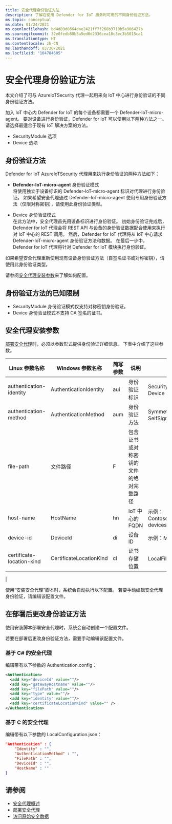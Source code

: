 ```yaml
---
title: 安全代理身份验证方法
description: 了解在使用 Defender for IoT 服务时可用的不同身份验证方法。
ms.topic: conceptual
ms.date: 01/24/2021
ms.openlocfilehash: bd4d89d8664dae2421ff7f268b3710b5a906427b
ms.sourcegitcommit: 32e0fedb80b5a5ed0d2336cea18c3ec3b5015ca1
ms.translationtype: HT
ms.contentlocale: zh-CN
ms.lasthandoff: 03/30/2021
ms.locfileid: "104784605"
---
```

# <a name="security-agent-authentication-methods"></a>安全代理身份验证方法

本文介绍了可与 AzureIoTSecurity 代理一起用来向 IoT 中心进行身份验证的不同身份验证方法。

加入 IoT 中心内 Defender for IoT 的每个设备都需要一个 Defender-IoT-micro-agent。 要对设备进行身份验证，Defender for IoT 可以使用以下两种方法之一。 请选择最适合于现有 IoT 解决方案的方法。

- SecurityModule 选项
- Device 选项

## <a name="authentication-methods"></a>身份验证方法

Defender for IoT AzureIoTSecurity 代理用来执行身份验证的两种方法如下：

- **Defender-IoT-micro-agent** 身份验证模式<br>
将使用独立于设备标识的 Defender-IoT-micro-agent 标识对代理进行身份验证。
如果希望安全代理通过 Defender-IoT-micro-agent 使用专用身份验证方法（仅限对称密钥），请使用此身份验证类型。

- Device 身份验证模式<br>
在此方法中，安全代理首先用设备标识进行身份验证。 初始身份验证完成后，Defender for IoT 代理会将 REST API 与设备的身份验证数据配合使用来执行对 IoT 中心的 REST 调用。 然后，Defender for IoT 代理将从 IoT 中心请求 Defender-IoT-micro-agent 身份验证方法和数据。 在最后一步中，Defender for IoT 代理将针对 Defender for IoT 模块执行身份验证。

如果希望安全代理重新使用现有设备身份验证方法（自签名证书或对称密钥），请使用此身份验证类型。

请参阅[安全代理安装参数](#security-agent-installation-parameters)来了解如何配置。

## <a name="authentication-methods-known-limitations"></a>身份验证方法的已知限制

- SecurityModule 身份验证模式仅支持对称密钥身份验证。
- Device 身份验证模式不支持 CA 签名的证书。

## <a name="security-agent-installation-parameters"></a>安全代理安装参数

[部署安全代理](how-to-deploy-agent.md)时，必须以参数形式提供身份验证详细信息。
下表中介绍了这些参数。

|Linux 参数名称 | Windows 参数名称 | 简写参数 |说明|选项|
|---------------------|---------------|---------|---------------|---------------|
|authentication-identity|AuthenticationIdentity|aui|身份验证标识| SecurityModule 或 Device|
|authentication-method|AuthenticationMethod|aum|身份验证方法|SymmetricKey 或 SelfSignedCertificate|
|file-path|文件路径|F|包含证书或对称密钥的文件的绝对完整路径| |
|host-name|HostName|hn|IoT 中心的 FQDN|示例：ContosoIotHub.azure-devices.net|
|device-id|DeviceId|di|设备 ID|示例：MyDevice1|
|certificate-location-kind|CertificateLocationKind|cl|证书存储位置|LocalFile 或 Store|
|

使用“安装安全代理”脚本时，系统会自动执行以下配置。 若要手动编辑安全代理身份验证，请编辑该配置文件。

## <a name="change-authentication-method-after-deployment"></a>在部署后更改身份验证方法

使用安装脚本部署安全代理时，系统会自动创建一个配置文件。

若要在部署后更改身份验证方法，需要手动编辑该配置文件。

### <a name="c-based-security-agent"></a>基于 C# 的安全代理

编辑带有以下参数的 Authentication.config：

```xml
<Authentication>
  <add key="deviceId" value=""/>
  <add key="gatewayHostname" value=""/>
  <add key="filePath" value=""/>
  <add key="type" value=""/>
  <add key="identity" value=""/>
  <add key="certificateLocationKind" value="" />
</Authentication>
```

### <a name="c-based-security-agent"></a>基于 C 的安全代理

编辑带有以下参数的 LocalConfiguration.json：

```json
"Authentication" : {
    "Identity" : "",
    "AuthenticationMethod" : "",
    "FilePath" : "",
    "DeviceId" : "",
    "HostName" : ""
}
```

## <a name="see-also"></a>请参阅

- [安全代理概述](security-agent-architecture.md)
- [部署安全代理](how-to-deploy-agent.md)
- [访问原始安全数据](how-to-security-data-access.md)
